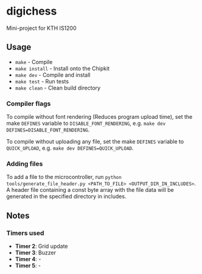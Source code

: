 # digichess
Mini-project for KTH IS1200

## Usage
- `make` - Compile
- `make install` - Install onto the Chipkit
- `make dev` - Compile and install
- `make test` - Run tests
- `make clean` - Clean build directory

### Compiler flags

To compile without font rendering (Reduces program upload time), set the make `DEFINES` variable to `DISABLE_FONT_RENDERING`, e.g. `make dev DEFINES=DISABLE_FONT_RENDERING`.

To compile without uploading any file, set the make `DEFINES` variable to `QUICK_UPLOAD`, e.g. `make dev DEFINES=QUICK_UPLOAD`.

### Adding files

To add a file to the microcontroller, run `python tools/generate_file_header.py <PATH_TO_FILE> <OUTPUT_DIR_IN_INCLUDES>`. A header file containing a const byte array with the file data will be generated in the specified directory in includes.

## Notes

### Timers used
- **Timer 2**: Grid update
- **Timer 3**: Buzzer
- **Timer 4**: -
- **Timer 5**: -
